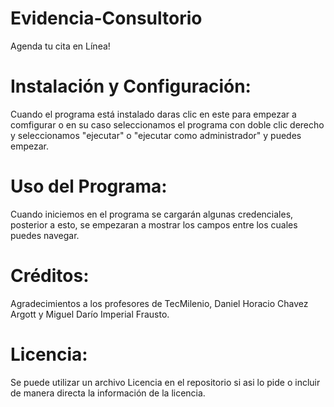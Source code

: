 # Evidencia-Consultorio
Agenda tu cita en Línea!
# Instalación y Configuración:
Cuando el programa está instalado daras clic en este para empezar a comfigurar o en su caso seleccionamos el programa con doble clic derecho y seleccionamos "ejecutar" o "ejecutar como administrador" y puedes empezar.
# Uso del Programa:
Cuando iniciemos en el programa se cargarán algunas credenciales, posterior a esto, se empezaran a mostrar los campos entre los cuales puedes navegar.
# Créditos:
Agradecimientos a los profesores de TecMilenio, Daniel Horacio Chavez Argott y Miguel Darío Imperial Frausto.
# Licencia:
Se puede utilizar un archivo Licencia en el repositorio si asi lo pide o incluir de manera directa la información de la licencia.
